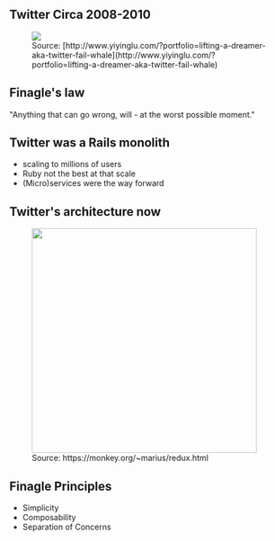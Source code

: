 ## Twitter Circa 2008-2010

<figure>
<img src="http://www.yiyinglu.com/wp-content/uploads/2013/11/lifting-a-dreamer-2009.jpg" />
<figcaption>Source: [http://www.yiyinglu.com/?portfolio=lifting-a-dreamer-aka-twitter-fail-whale](http://www.yiyinglu.com/?portfolio=lifting-a-dreamer-aka-twitter-fail-whale)</figcaption>
</figure>


## Finagle's law
"Anything that can go wrong, will - at the worst possible moment."


## Twitter was a Rails monolith

- scaling to millions of users
- Ruby not the best at that scale
- (Micro)services were the way forward


## Twitter's architecture now

<figure>
<img height=400 src="https://monkey.org/~marius/redux/arch.png" />
<figcaption>
  Source: https://monkey.org/~marius/redux.html
</figcaption>
</figure>


## Finagle Principles
- Simplicity
- Composability
- Separation of Concerns

